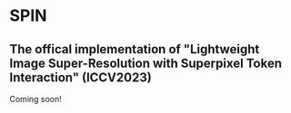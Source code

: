 # SPIN
The offical implementation of "Lightweight Image Super-Resolution with Superpixel Token Interaction" (ICCV2023)
---
Coming soon!
